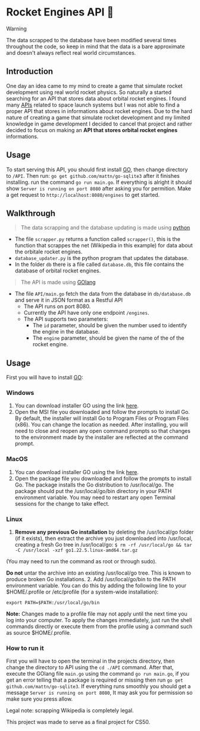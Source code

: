 # Rocket Engines API 🚀

> [!WARNING]
> The data scrapped to the database have been modified several times throughout the code, so keep in mind that the data is a bare approximate and doesn't always reflect real world circumstances.
## Introduction
One day an idea came to my mind to create a game that simulate rocket development using real world rocket physics. So naturally a started searching for an API that stores data about orbital rocket engines. I found many [APIs](https://github.com/r-spacex/SpaceX-API) related to space launch systems but I was not able to find a proper API that stores in informations about rocket engines. Due to the hard nature of creating a game that simulate rocket development and my limited knowledge in game development I decided to cancel that project and rather decided to focus on making an **API that stores orbital rocket engines** informations.

## Usage

To start serving this API, you should first install [GO](https://go.dev/dl/), then change directory to `/API`. Then run: `go get github.com/mattn/go-sqlite3` after it finishes installing. run the command `go run main.go`. If everything is alright it should show `Server is running on port 8080` after asking you for permition. Make a get request to `http://localhost:8080/engines` to get started.

## Walkthrough
> The data scrapping and the database updating is made using [python](https://www.python.org/)
* The file `scrapper.py` returns a function called `scrapper()`, this is the function that scrappes the net (Wikipedia in this example) for data about the orbitale rocket engines.
* `database_updater.py` is the python program that updates the database.
* In the folder `db` there is a file called `database.db`, this file contains the database of orbital rocket engines.

> The API is made using [GOlang](https://www.go.dev/)
* The file `API/main.go` fetch the data from the database in `db/database.db` and serve it in JSON format as a Restful API
    * The API runs on port 8080.
    * Currently the API have only one endpoint `/engines`.
    * The API supports two parameters:
        * The `id` parameter, should be given the number used to identify the engine in the database.
        * The `engine` parameter, should be given the name of the of the rocket engine.
## Usage
First you will have to install [GO](https://go.dev/):
### Windows
1. You can download installer GO using the link [here](https://go.dev/dl/).
2. Open the MSI file you downloaded and follow the prompts to install Go.
By default, the installer will install Go to Program Files or Program Files (x86). You can change the location as needed. After installing, you will need to close and reopen any open command prompts so that changes to the environment made by the installer are reflected at the command prompt.
### MacOS
1. You can download installer GO using the link [here](https://go.dev/dl/).
2. Open the package file you downloaded and follow the prompts to install Go.
The package installs the Go distribution to /usr/local/go. The package should put the /usr/local/go/bin directory in your PATH environment variable. You may need to restart any open Terminal sessions for the change to take effect.
### Linux
1. **Remove any previous Go installation** by deleting the /usr/local/go folder (if it exists), then extract the archive you just downloaded into /usr/local, creating a fresh Go tree in /usr/local/go:
`$ rm -rf /usr/local/go && tar -C /usr/local -xzf go1.22.5.linux-amd64.tar.gz`

(You may need to run the command as root or through sudo).

**Do not** untar the archive into an existing /usr/local/go tree. This is known to produce broken Go installations.
2. Add /usr/local/go/bin to the PATH environment variable.
You can do this by adding the following line to your $HOME/.profile or /etc/profile (for a system-wide installation):

`export PATH=$PATH:/usr/local/go/bin`

**Note:** Changes made to a profile file may not apply until the next time you log into your computer. To apply the changes immediately, just run the shell commands directly or execute them from the profile using a command such as source $HOME/.profile.

### How to run it

First you will have to open the terminal in the projects directory, then change the directory to API using the `cd ./API` command. After that, execute the GOlang file `main.go` using the command `go run main.go`, if you get an error telling that a package is required or missing then run `go get github.com/mattn/go-sqlite3`. If everything runs smoothly you should get a message `Server is running on port 8080`, It may ask you for permission so make sure you press allow.

Legal note: scrapping Wikipedia is completely legal.

This project was made to serve as a final project for CS50.
